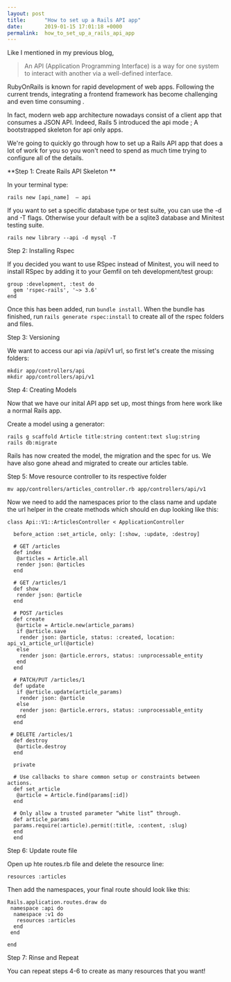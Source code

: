 ```yaml
---
layout: post
title:      "How to set up a Rails API app"
date:       2019-01-15 17:01:18 +0000
permalink:  how_to_set_up_a_rails_api_app
---
```



Like I mentioned in my previous blog,

> An API (Application Programming Interface) is a way for one system to interact with another via a well-defined interface.

RubyOnRails is known for rapid development of web apps. Following the current trends, integrating a frontend framework has become challenging and even time consuming .

In fact, modern web app architecture nowadays consist of a client app that consumes a JSON API. Indeed, Rails 5 introduced the api mode ; A bootstrapped skeleton for api only apps.

We're going to quickly go through how to set up a Rails API app that does a lot of work for you so you won't need to spend as much time trying to configure all of the details. 

**Step 1: Create Rails API Skeleton
**

In your terminal type:

```
rails new [api_name]  — api
```

If you want to set a specific database type or test suite, you can use the -d and -T flags. Otherwise your default with be a sqlite3 database and Minitest testing suite. 

```
rails new library --api -d mysql -T
```

Step 2: Installing Rspec

If you decided you want to use RSpec instead of Minitest, you will need to install RSpec by adding it to your Gemfil on teh development/test group:

```
group :development, :test do
  gem 'rspec-rails', '~> 3.6'
end
```

Once this has been added, run `bundle install`. When the bundle has finished, run r`ails generate rspec:install` to create all of the rspec folders and files. 

Step 3: Versioning

We want to access our api via /api/v1 url, so first let's create the missing folders: 

```
mkdir app/controllers/api
mkdir app/controllers/api/v1
```

Step 4: Creating Models 

Now that we have our inital API app set up, most things from here work like a normal Rails app. 

Create a model using a generator:

```
rails g scaffold Article title:string content:text slug:string
rails db:migrate
```

Rails has now created the model, the migration and the spec for us. We have also gone ahead and migrated to create our articles table. 

Step 5: Move resource controller to its respective folder

```
mv app/controllers/articles_controller.rb app/controllers/api/v1
```

Now we need to add the namespaces prior to the class name and update the url helper in the create methods which should en dup looking like this:

```
class Api::V1::ArticlesController < ApplicationController

  before_action :set_article, only: [:show, :update, :destroy]
	
  # GET /articles
  def index
   @articles = Article.all
   render json: @articles
  end
	
  # GET /articles/1
  def show
   render json: @article
  end
	
  # POST /articles
  def create
   @article = Article.new(article_params)
   if @article.save
    render json: @article, status: :created, location:        api_v1_article_url(@article)
   else
    render json: @article.errors, status: :unprocessable_entity
   end
  end
	
  # PATCH/PUT /articles/1
  def update
   if @article.update(article_params)
    render json: @article
   else
    render json: @article.errors, status: :unprocessable_entity
   end
  end
	
 # DELETE /articles/1
  def destroy
   @article.destroy
  end
	
  private
	
  # Use callbacks to share common setup or constraints between actions.
  def set_article
   @article = Article.find(params[:id])
  end
	
  # Only allow a trusted parameter “white list” through.
  def article_params
  params.require(:article).permit(:title, :content, :slug)
  end
  end
```

Step 6: Update route file

Open up hte routes.rb file and delete the resource line:

```
resources :articles

```

Then add the namespaces, your final route should look like this: 

```
Rails.application.routes.draw do
 namespace :api do
  namespace :v1 do
   resources :articles
  end
 end

end
```

Step 7: Rinse and Repeat

You can repeat steps 4-6 to create as many resources that you want! 
